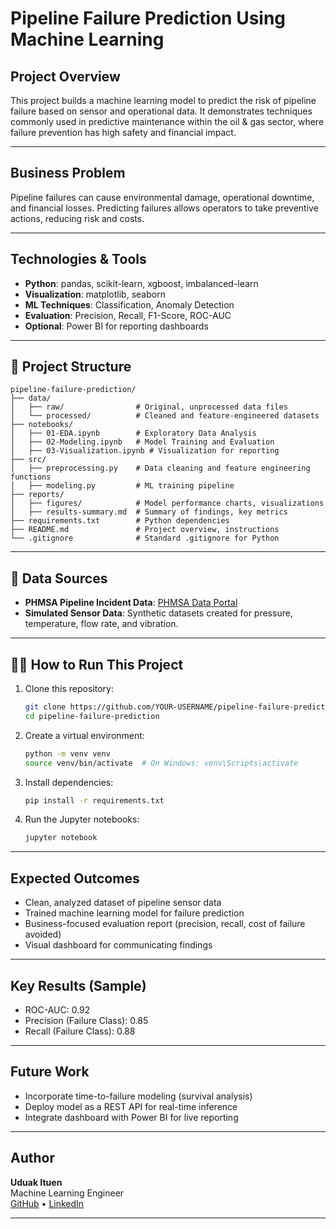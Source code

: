 # Pipeline Failure Prediction Using Machine Learning

## Project Overview
This project builds a machine learning model to predict the risk of pipeline failure based on sensor and operational data. It demonstrates techniques commonly used in predictive maintenance within the oil & gas sector, where failure prevention has high safety and financial impact.

---

## Business Problem
Pipeline failures can cause environmental damage, operational downtime, and financial losses. Predicting failures allows operators to take preventive actions, reducing risk and costs.

---

## Technologies & Tools
- **Python**: pandas, scikit-learn, xgboost, imbalanced-learn
- **Visualization**: matplotlib, seaborn
- **ML Techniques**: Classification, Anomaly Detection
- **Evaluation**: Precision, Recall, F1-Score, ROC-AUC
- **Optional**: Power BI for reporting dashboards

---

## 📂 Project Structure
```
pipeline-failure-prediction/
├── data/
│   ├── raw/                # Original, unprocessed data files
│   └── processed/          # Cleaned and feature-engineered datasets
├── notebooks/
│   ├── 01-EDA.ipynb        # Exploratory Data Analysis
│   ├── 02-Modeling.ipynb   # Model Training and Evaluation
│   ├── 03-Visualization.ipynb # Visualization for reporting
├── src/
│   ├── preprocessing.py    # Data cleaning and feature engineering functions
│   ├── modeling.py         # ML training pipeline
├── reports/
│   ├── figures/            # Model performance charts, visualizations
│   ├── results-summary.md  # Summary of findings, key metrics
├── requirements.txt        # Python dependencies
├── README.md               # Project overview, instructions
└── .gitignore              # Standard .gitignore for Python
```


---

## 🔢 Data Sources
- **PHMSA Pipeline Incident Data**: [PHMSA Data Portal](https://www.phmsa.dot.gov/data-and-statistics/pipeline/pipeline-incident-20-year-trends)
- **Simulated Sensor Data**: Synthetic datasets created for pressure, temperature, flow rate, and vibration.

---

## 🧑‍💻 How to Run This Project
1. Clone this repository:
    ```bash
    git clone https://github.com/YOUR-USERNAME/pipeline-failure-prediction.git
    cd pipeline-failure-prediction
    ```

2. Create a virtual environment:
    ```bash
    python -m venv venv
    source venv/bin/activate  # On Windows: venv\Scripts\activate
    ```

3. Install dependencies:
    ```bash
    pip install -r requirements.txt
    ```

4. Run the Jupyter notebooks:
    ```bash
    jupyter notebook
    ```

---

## Expected Outcomes
- Clean, analyzed dataset of pipeline sensor data
- Trained machine learning model for failure prediction
- Business-focused evaluation report (precision, recall, cost of failure avoided)
- Visual dashboard for communicating findings

---

## Key Results (Sample)
- ROC-AUC: 0.92
- Precision (Failure Class): 0.85
- Recall (Failure Class): 0.88

---

## Future Work
- Incorporate time-to-failure modeling (survival analysis)
- Deploy model as a REST API for real-time inference
- Integrate dashboard with Power BI for live reporting

---

## Author
**Uduak Ituen**  
Machine Learning Engineer  
[GitHub](https://github.com/udituen) • [LinkedIn](https://linkedin.com/in/uduak-ituen)

---
